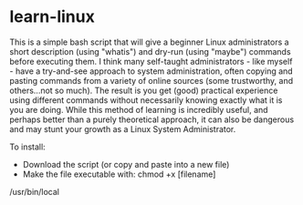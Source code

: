 # learn-linux
This is a simple bash script that will give a beginner Linux administrators a short description (using "whatis") and dry-run (using "maybe") commands before executing them. I think many self-taught administrators - like myself - have a try-and-see approach to system administration, often copying and pasting commands from a variety of online sources (some trustworthy, and others...not so much). The result is you get (good) practical experience using different commands without necessarily knowing exactly what it is you are doing. While this method of learning is incredibly useful, and perhaps better than a purely theoretical approach, it can also be dangerous and may stunt your growth as a Linux System Administrator. 

To install:
- Download the script (or copy and paste  into a new file)
- Make the file executable with: chmod +x [filename]


/usr/bin/local
